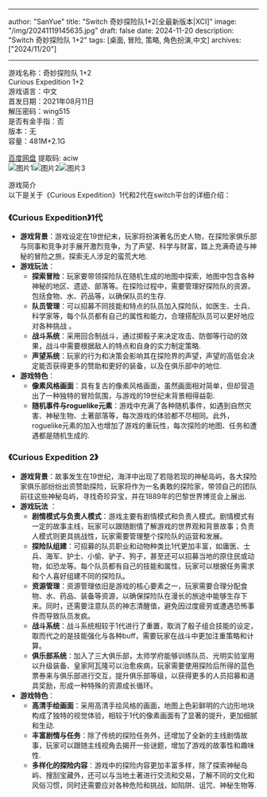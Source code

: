 
---
author: "SanYue"
title: "Switch 奇妙探险队1+2[全最新版本|XCI]"
image: "/img/20241119145635.jpg"
draft: false
date: 2024-11-20
description: "Switch 奇妙探险队 1+2"
tags: [桌面, 冒险, 策略, 角色扮演,中文]
archives: ["2024/11/20"]

---

游戏名称：奇妙探险队 1+2   
Curious Expedition 1+2    
游戏语言：中文  
首发日期：2021年08月11日  
解压密码：wing515  
是否有金手指：否  
版本：无   
容量：481M+2.1G

[百度网盘](https://pan.baidu.com/s/1jfXrqrIn8u6lXiMWKcGzuw) 提取码: aciw  
![图片1](/img/183dd1.jpg)![图片2](/img/8766b7.jpg)![图片3](/img/abe8d3.jpg)  

游戏简介  
以下是关于《Curious Expedition》1代和2代在switch平台的详细介绍：

### 《Curious Expedition》1代
- **游戏背景**：游戏设定在19世纪末，玩家将扮演著名历史人物，在探险家俱乐部与同事和竞争对手展开激烈竞争，为了声望、科学与财富，踏上充满奇迹与神秘的冒险之旅，探索无人涉足的蛮荒大地.
- **游戏玩法**：
    - **探索冒险**：玩家要带领探险队在随机生成的地图中探索，地图中包含各种神秘的地区、遗迹、部落等。在探险过程中，需要管理好探险队的资源，包括食物、水、药品等，以确保队员的生存.
    - **队员管理**：可以招募不同技能和特点的队员加入探险队，如医生、士兵、科学家等，每个队员都有自己的属性和能力，合理搭配队员可以更好地应对各种挑战 。
    - **战斗系统**：采用回合制战斗，通过掷骰子来决定攻击、防御等行动的效果，战斗中需要根据敌人的特点和自身的实力制定策略.
    - **声望系统**：玩家的行为和决策会影响其在探险界的声望，声望的高低会决定能否获得更多的赞助和更好的装备，以及在俱乐部中的地位.
- **游戏特色**：
    - **像素风格画面**：具有复古的像素风格画面，虽然画面相对简单，但却营造出了一种独特的冒险氛围，与游戏的19世纪末背景相得益彰.
    - **随机事件与roguelike元素**：游戏中充满了各种随机事件，如遇到自然灾害、神秘生物、土著部落等，每次游戏的体验都不尽相同。此外，roguelike元素的加入也增加了游戏的重玩性，每次探险的地图、任务和遭遇都是随机生成的.

### 《Curious Expedition 2》
- **游戏背景**：故事发生在19世纪，海洋中出现了若隐若现的神秘岛屿，各大探险家俱乐部纷纷出资赞助探险，玩家将作为一名勇敢的探险家，带领自己的团队前往这些神秘岛屿，寻找奇珍异宝，并在1889年的巴黎世界博览会上展出.
- **游戏玩法** ：
    - **剧情模式与负责人模式**：游戏主要有剧情模式和负责人模式。剧情模式有一定的故事主线，玩家可以跟随剧情了解游戏的世界观和背景故事；负责人模式则更具挑战性，玩家需要管理整个探险队的运营和发展。
    - **探险队组建**：可招募的队员职业和动物种类比1代更加丰富，如庸医、士兵、海军、护士、小偷、驴子、狗子，甚至还可以招募当地的原住民或动物，如恐龙等。每个队员都有自己的技能和属性，玩家可以根据任务需求和个人喜好组建不同的探险队。
    - **资源管理**：资源管理依旧是游戏的核心要素之一，玩家需要合理分配食物、水、药品、装备等资源，以确保探险队在漫长的旅途中能够生存下来。同时，还需要注意队员的神志清醒值，避免因过度疲劳或遭遇恐怖事件而导致队员发疯。
    - **战斗系统**：战斗系统相较于1代进行了重置，取消了骰子组合技能的设定，取而代之的是技能强化与各种buff，需要玩家在战斗中更加注重策略和计算。
    - **俱乐部系统**：加入了三大俱乐部，太师学府能够训练队员、光明实验室用以升级装备、皇家阿瓦隆可以治愈疾病，玩家需要使用探险后所得的蓝色票券来与俱乐部进行交互，提升俱乐部等级，以获得更多的人员招募和道具奖励，形成一种特殊的资源成长循环。
- **游戏特色**：
    - **高清手绘画面**：采用高清手绘风格的画面，地图上色彩鲜明的六边形地块构成了独特的视觉体验，相较于1代的像素画面有了显著的提升，更加细腻和生动.
    - **丰富剧情与任务**：除了传统的探险任务外，还增加了全新的主线剧情故事，玩家可以跟随主线视角去揭开一些谜题，增加了游戏的故事性和趣味性.
    - **多样化的探险内容**：游戏中的探险内容更加丰富多样，除了探索神秘岛屿、搜刮宝藏外，还可以与当地土著进行交流和交易，了解不同的文化和风俗习惯，同时还需要应对各种危险和挑战，如陷阱、诅咒、神秘生物等.

